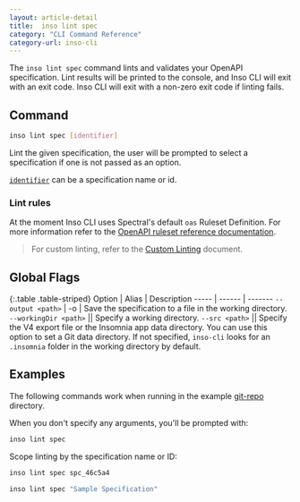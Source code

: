 ```yaml
---
layout: article-detail
title:  inso lint spec
category: "CLI Command Reference"
category-url: inso-cli
---
```


The `inso lint spec` command lints and validates your OpenAPI specification. Lint results will be printed to the console, and Inso CLI will exit with an exit code. Inso CLI will exit with a non-zero exit code if linting fails.

## Command

```bash
inso lint spec [identifier]
```

Lint the given specification, the user will be prompted to select a specification if one is not passed as an option.

[`identifier`](/inso-cli/introduction/#the-identifier-argument) can be a specification name or id.

### Lint rules

At the moment Inso CLI uses Spectral's default `oas` Ruleset Definition. For more information refer to the [OpenAPI ruleset reference documentation](https://meta.stoplight.io/docs/spectral/docs/reference/openapi-rules.md).

> For custom linting, refer to the [Custom Linting](custom-linting) document.

## Global Flags

{:.table .table-striped}
Option  | Alias | Description
----- | ------ | -------
`--output <path>` | -o | Save the specification to a file in the working directory.
`--workingDir <path>` || Specify a working directory.
`--src <path>` || Specify the V4 export file or the Insomnia app data directory. You can use this option to set a Git data directory. If not specified, `inso-cli` looks for an `.insomnia` folder in the working directory by default.

## Examples

The following commands work when running in the example [git-repo](https://github.com/Kong/insomnia/tree/develop/packages/insomnia-inso/src/db/fixtures/git-repo) directory.

When you don't specify any arguments, you'll be prompted with:

```bash
inso lint spec
```

Scope linting by the specification name or ID:

```bash
inso lint spec spc_46c5a4
```

```bash
inso lint spec "Sample Specification"
```
